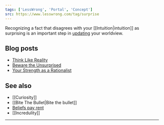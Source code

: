```yaml
---
tags: ['LessWrong', 'Portal', 'Concept']
src: https://www.lesswrong.com/tag/surprise
---
```


Recognizing a fact that disagrees with your [[Intuition|intuition]] as surprising is an important step in [updating](https://wiki.lesswrong.com/wiki/updating) your worldview.

## Blog posts
- [Think Like Reality](http://lesswrong.com/lw/hs/think_like_reality/)
- [Beware the Unsurprised](http://lesswrong.com/lw/ht/beware_the_unsurprised/)
- [Your Strength as a Rationalist](http://lesswrong.com/lw/if/your_strength_as_a_rationalist/)

## See also
- [[Curiosity]]
- [[Bite The Bullet|Bite the bullet]]
- [Beliefs pay rent](https://wiki.lesswrong.com/wiki/Beliefs_pay_rent)
- [[Incredulity]]



---

